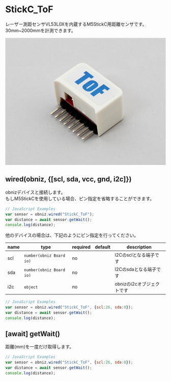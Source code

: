 # StickC_ToF

レーザー測距センサVL53L0Xを内蔵するM5StickC用距離センサです。
30mm~2000mmを計測できます。

![](./image.jpg)

## wired(obniz, {[scl, sda, vcc, gnd, i2c]})
obnizデバイスと接続します。  
もしM5StickCを使用している場合、ピン指定を省略することができます。


```javascript
// JavaScript Examples
var sensor = obniz.wired("StickC_ToF");
var distance = await sensor.getWait();
console.log(distance);
```


他のデバイスの場合は、下記のようにピン指定を行ってください。 

name | type | required | default | description
--- | --- | --- | --- | ---
scl | `number(obniz Board io)` | no |  &nbsp; | I2Cのsclとなる端子です
sda | `number(obniz Board io)` | no | &nbsp;  | I2Cのsdaとなる端子です
i2c | `object` | no | &nbsp;  | obnizのi2cオブジェクトです

```javascript
// JavaScript Examples
var sensor = obniz.wired("StickC_ToF", {scl:26, sda:0});
var distance = await sensor.getWait();
console.log(distance);
```


## [await] getWait()
距離(mm)を一度だけ取得します。

```javascript
// JavaScript Examples
var sensor = obniz.wired("StickC_ToF", {scl:26, sda:0});
var distance = await sensor.getWait();
console.log(distance);
```